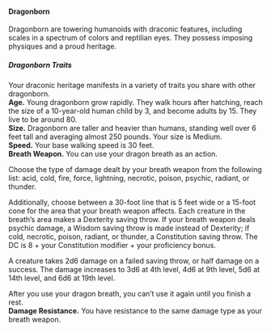#### Dragonborn

Dragonborn are towering humanoids with draconic features, including scales in a spectrum of colors and reptilian eyes.
They possess imposing physiques and a proud heritage.

##### Dragonborn Traits
Your draconic heritage manifests in a variety of traits you share with other dragonborn.
\
**Age.**
Young dragonborn grow rapidly.
They walk hours after hatching, reach the size of a 10-year-old human child by 3, and become adults by 15.
They live to be around 80.
\
**Size.**
Dragonborn are taller and heavier than humans, standing well over 6 feet tall and averaging almost 250 pounds.
Your size is Medium.
\
**Speed.**
Your base walking speed is 30 feet.
\
**Breath Weapon.**
You can use your dragon breath as an action.

Choose the type of damage dealt by your breath weapon from the following list: acid, cold, fire, force, lightning, necrotic, poison, psychic, radiant, or thunder.

Additionally, choose between a 30-foot line that is 5 feet wide or a 15-foot cone for the area that your breath weapon affects.
Each creature in the breath’s area makes a Dexterity saving throw.
If your breath weapon deals psychic damage, a Wisdom saving throw is made instead of Dexterity; if cold, necrotic, poison, radiant, or thunder, a Constitution saving throw.
The DC is 8 + your Constitution modifier + your proficiency bonus.

A creature takes 2d6 damage on a failed saving throw, or half damage on a success.
The damage increases to 3d6 at 4th level, 4d6 at 9th level, 5d6 at 14th level, and 6d6 at 19th level.

After you use your dragon breath, you can’t use it again until you finish a rest.
\
**Damage Resistance.**
You have resistance to the same damage type as your breath weapon.
